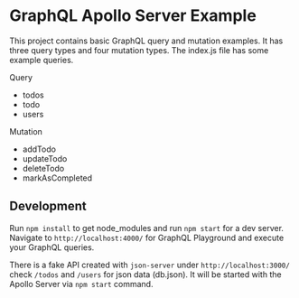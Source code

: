# GraphQL Apollo Server Example

This project contains basic GraphQL query and mutation examples. It has three query types and four mutation types. The index.js file has some example queries.

Query

- todos
- todo
- users

Mutation

- addTodo
- updateTodo
- deleteTodo
- markAsCompleted

## Development

Run `npm install` to get node_modules and run `npm start` for a dev server. Navigate to `http://localhost:4000/` for GraphQL Playground and execute your GraphQL queries.

There is a fake API created with `json-server` under `http://localhost:3000/` check `/todos` and `/users` for json data (db.json). It will be started with the Apollo Server via `npm start` command.
